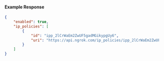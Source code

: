 <!-- Code generated for API Clients. DO NOT EDIT. -->

#### Example Response

```json
{
	"enabled": true,
	"ip_policies": [
		{
			"id": "ipp_2lCrWaEm2ZwUF5gadMGikypgUy6",
			"uri": "https://api.ngrok.com/ip_policies/ipp_2lCrWaEm2ZwUF5gadMGikypgUy6"
		}
	]
}
```
